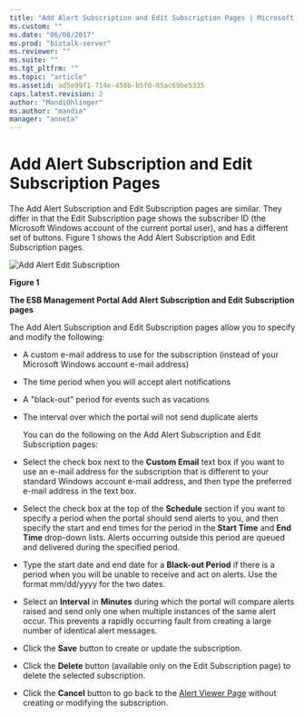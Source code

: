 ```yaml
---
title: "Add Alert Subscription and Edit Subscription Pages | Microsoft Docs"
ms.custom: ""
ms.date: "06/08/2017"
ms.prod: "biztalk-server"
ms.reviewer: ""
ms.suite: ""
ms.tgt_pltfrm: ""
ms.topic: "article"
ms.assetid: ad5e99f1-714e-458b-b5f0-85ac69be5335
caps.latest.revision: 2
author: "MandiOhlinger"
ms.author: "mandia"
manager: "anneta"
---
```

# Add Alert Subscription and Edit Subscription Pages
The Add Alert Subscription and Edit Subscription pages are similar. They differ in that the Edit Subscription page shows the subscriber ID (the Microsoft Windows account of the current portal user), and has a different set of buttons. Figure 1 shows the Add Alert Subscription and Edit Subscription pages.  

 ![Add Alert Edit Subscription](../esb-toolkit/media/ch8-addalerteditsubscription.gif "Ch8-AddAlertEditSubscription")  

 **Figure 1**  

 **The ESB Management Portal Add Alert Subscription and Edit Subscription pages**  

 The Add Alert Subscription and Edit Subscription pages allow you to specify and modify the following:  

- A custom e-mail address to use for the subscription (instead of your Microsoft Windows account e-mail address)  

- The time period when you will accept alert notifications  

- A "black-out" period for events such as vacations  

- The interval over which the portal will not send duplicate alerts  

  You can do the following on the Add Alert Subscription and Edit Subscription pages:  

- Select the check box next to the **Custom Email** text box if you want to use an e-mail address for the subscription that is different to your standard Windows account e-mail address, and then type the preferred e-mail address in the text box.  

- Select the check box at the top of the **Schedule** section if you want to specify a period when the portal should send alerts to you, and then specify the start and end times for the period in the **Start Time** and **End Time** drop-down lists. Alerts occurring outside this period are queued and delivered during the specified period.  

- Type the start date and end date for a **Black-out Period** if there is a period when you will be unable to receive and act on alerts. Use the format mm/dd/yyyy for the two dates.  

- Select an **Interval** in **Minutes** during which the portal will compare alerts raised and send only one when multiple instances of the same alert occur. This prevents a rapidly occurring fault from creating a large number of identical alert messages.  

- Click the **Save** button to create or update the subscription.  

- Click the **Delete** button (available only on the Edit Subscription page) to delete the selected subscription.  

- Click the **Cancel** button to go back to the [Alert Viewer Page](../esb-toolkit/alert-viewer-page.md) without creating or modifying the subscription.

